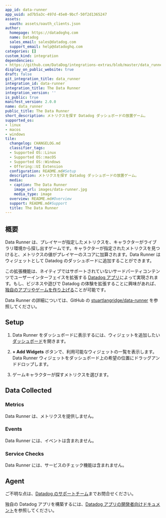 ```yaml
---
app_id: data-runner
app_uuid: ad7b5a3c-497d-45e0-9bcf-50f2d1365247
assets:
  oauth: assets/oauth_clients.json
author:
  homepage: https://datadoghq.com
  name: Datadog
  sales_email: sales@datadog.com
  support_email: help@datadoghq.com
categories: []
custom_kind: integration
dependencies:
- https://github.com/DataDog/integrations-extras/blob/master/data_runner/README.md
display_on_public_website: true
draft: false
git_integration_title: data_runner
integration_id: data-runner
integration_title: The Data Runner
integration_version: ''
is_public: true
manifest_version: 2.0.0
name: data_runner
public_title: The Data Runner
short_description: メトリクスを探す Datadog ダッシュボードの放置ゲーム。
supported_os:
- linux
- macos
- windows
tile:
  changelog: CHANGELOG.md
  classifier_tags:
  - Supported OS::Linux
  - Supported OS::macOS
  - Supported OS::Windows
  - Offering::UI Extension
  configuration: README.md#Setup
  description: メトリクスを探す Datadog ダッシュボードの放置ゲーム。
  media:
  - caption: The Data Runner
    image_url: images/data-runner.jpg
    media_type: image
  overview: README.md#Overview
  support: README.md#Support
  title: The Data Runner
---
```


<!--  SOURCED FROM https://github.com/DataDog/integrations-extras -->


## 概要

Data Runner は、プレイヤーが指定したメトリクスを、キャラクターがライブラリ環境から探し出すゲームです。キャラクターが指定されたメトリクスを見つけると、メトリクスの値がプレイヤーのスコアに加算されます。Data Runner はウィジェットとして Datadog のダッシュボードに追加することができます。

この拡張機能は、ネイティブではサポートされていないサードパーティコンテンツでユーザーインターフェイスを拡張する [Datadog アプリ][1]によって実現されます。もし、ビジネスや遊びで Datadog の体験を拡張することに興味があれば、[独自のアプリやゲームを作り上げる][1]ことが可能です。

Data Runner の詳細については、GitHub の [stuartlangridge/data-runner][2] を参照してください。

## Setup

1. Data Runner をダッシュボードに表示するには、ウィジェットを追加したい[ダッシュボード][3]を開きます。

2. **+ Add Widgets** ボタンで、利用可能なウィジェットの一覧を表示します。Data Runner ウィジェットをダッシュボード上の希望の位置にドラッグアンドドロップします。

3. ゲームキャラクターが探すメトリクスを選びます。

## Data Collected

### Metrics

Data Runner は、メトリクスを提供しません。

### Events

Data Runner には、イベントは含まれません。

### Service Checks

Data Runner には、サービスのチェック機能は含まれません。

## Agent

ご不明な点は、[Datadog のサポートチーム][4]までお問合せください。

独自の Datadog アプリを構築するには、[Datadog アプリの開発者向けドキュメント][1]を参照してください。

[1]: https://docs.datadoghq.com/ja/developers/datadog_apps
[2]: https://github.com/stuartlangridge/data-runner
[3]: https://app.datadoghq.com/dashboard/lists
[4]: https://www.datadoghq.com/support/
